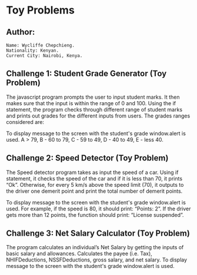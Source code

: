 #   Toy Problems

## Author: 
    Name: Wycliffe Chepchieng.
    Nationality: Kenyan.
    Current City: Nairobi, Kenya.
## Challenge 1: Student Grade Generator (Toy Problem)
The javascript program prompts the user to input student marks. It then makes sure that the input is within the range of 0 and 100. 
Using the if statement, the program checks through different range of student marks and prints out grades for the different inputs from users. 
The grades ranges considered are:

To display message to the screen with the student's grade window.alert is used.
A > 79, B - 60 to 79, C -  59 to 49, D - 40 to 49, E - less 40.

 
## Challenge 2: Speed Detector (Toy Problem)
The Speed detector program takes as input the speed of a car. 
Using if statement, it checks the speed of the car and if it is less than 70, it prints “Ok”. Otherwise, for every 5 km/s above the speed limit (70), it outputs to the driver one demerit point and print the total number of demerit points.

To display message to the screen with the student's grade window.alert is used.
For example, if the speed is 80, it should print: “Points: 2”. If the driver gets more than 12 points, the function should print: “License suspended”.

 

## Challenge 3: Net Salary Calculator (Toy Problem)
The program calculates an individual’s Net Salary by getting the inputs of basic salary and allowances. Calculates the payee (i.e. Tax), NHIFDeductions, NSSFDeductions, gross salary, and net salary. 
To display message to the screen with the student's grade window.alert is used.